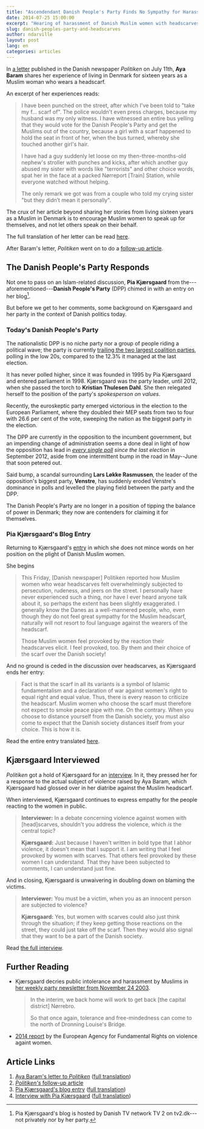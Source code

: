 ```yaml
---
title: "Ascendendant Danish People's Party Finds No Sympathy for Harassed Danish, Muslim Women"
date: 2014-07-25 15:00:00
excerpt: "Hearing of harassment of Danish Muslim women with headscarves, the Danish People's Party express empathy for the behaviour."
slug: danish-peoples-party-and-headscarves
author: ndarville
layout: post
lang: en
categories: articles
---
```

In [a letter][letter] published in the Danish newspaper <i>Politiken</i> on July 11th, **Aya Baram** shares her experience of living in Denmark for sixteen years as a Muslim woman who wears a headscarf.

An excerpt of her experiences reads:

>I have been punched on the street, after which I've been told to "take my f... scarf of". The police wouldn't even press charges, because my husband was my only witness. I have witnessed an entire bus yelling that they would vote for the Danish People's Party and get the Muslims out of the country, because a girl with a scarf happened to hold the seat in front of her, when the bus turned, whereby she touched another girl's hair.
>
>I have had a guy suddenly let loose on my then-three-months-old nephew's stroller with punches and kicks, after which another guy abused my sister with words like "terrorists" and other choice words, spat her in the face at a packed Nørreport [Train] Station, while everyone watched without helping.
>
>The only remark we got was from a couple who told my crying sister "but they didn’t mean it personally".

The crux of her article beyond sharing her stories from living sixteen years as a Muslim in Denmark is to encourage Muslim women to speak up for themselves, and not let others speak on their behalf.

The full translation of her letter can be read [here][letter-t].

After Baram's letter, <i>Politiken</i> went on to do a [follow-up article][follow-up].

## The Danish People's Party Responds
Not one to pass on an Islam-related discussion, **Pia Kjærsgaard** from the---aforementioned---**Danish People's Party** (DPP) chimed in with an entry on her blog[^tv2-blog].

But before we get to her comments, some background on Kjærsgaard and her party in the context of Danish politics today.

### Today's Danish People's Party
The nationalistic DPP is no niche party nor a group of people riding a political wave; the party is currently [trailing the two largest coalition parties][polling], polling in the low 20s, compared to the 12.3% it managed at the last election.

It has never polled higher, since it was founded in 1995 by Pia Kjærsgaard and entered parliament in 1998. Kjærsgaard was the party leader, until 2012, when she passed the torch to **Kristian Thulesen Dahl**. She then relegated herself to the position of the party's *spokesperson on values*.

Recently, the euroskeptic party emerged victorious in the election to the European Parliament, where they doubled their MEP seats from two to four with 26.6 per cent of the vote, sweeping the nation as the biggest party in the election.

The DPP are currently in the opposition to the incumbent government, but an impending change of administration seems a done deal in light of how the opposition has lead in *[every single poll][polling] since the last election* in September 2012, aside from one intermittent bump in the road in May--June that soon petered out.

Said bump, a scandal surrounding **Lars Løkke Rasmussen**, the leader of the opposition's biggest party, **Venstre**, has suddenly eroded Venstre's dominance in polls and levelled the playing field between the party and the DPP.

The Danish People's Party are no longer in a position of tipping the balance of power in Denmark; they now are contenders for claiming it for themselves.

### Pia Kjærsgaard's Blog Entry
Returning to Kjærsgaard's [entry][pia-k] in which she does not mince words on her position on the plight of Danish Muslim women.

She begins

>This Friday, [Danish newspaper] Politiken reported how Muslim women who wear headscarves felt overwhelmingly subjected to persecution, rudeness, and jeers on the street. I personally have never experienced such a thing, nor have I ever heard anyone talk about it, so perhaps the extent has been slightly exaggerated. I generally know the Danes as a well-mannered people, who, even though they do not feel great sympathy for the Muslim headscarf, naturally will not resort to foul language against the wearers of the headscarf.
>
>Those Muslim women feel provoked by the reaction their headscarves elicit. I feel provoked, too. By them and their choice of the scarf over the Danish society!

And no ground is ceded in the discussion over headscarves, as Kjærsgaard ends her entry:

>Fact is that the scarf in all its variants is a symbol of Islamic fundamentalism and a declaration of war against women's right to equal right and equal value. Thus, there is every reason to criticize the headscarf. Muslim women who choose the scarf must therefore not expect to smoke peace pipe with me. On the contrary. When you choose to distance yourself from the Danish society, you must also come to expect that the Danish society distances itself from your choice. This is how it is.

Read the entire entry translated [here][pia-k-t].

## Kjærsgaard Interviewed
<i>Politiken</i> got a hold of Kjærsgaard for an [interview][interview]. In it, they pressed her for a response to the actual subject of violence raised by Aya Baram, which Kjærsgaard had glossed over in her diatribe against the Muslim headscarf.

When interviewed, Kjærsgaard continues to express empathy for the people reacting to the women in public.

>**Interviewer:** In a debate concerning violence against women with [head]scarves, shouldn't you address the violence, which *is* the central topic?
>
>**Kjærsgaard:** Just because I haven't written in bold type that I abhor violence, it doesn't mean that I support it. I am writing that I feel provoked by women with scarves. That others feel provoked by these women I can understand. That they have been subjected to comments, I can understand just fine.

And in closing, Kjærsgaard is unwaivering in doubling down on blaming the victims.

>**Interviewer:** You must be a victim, when you as an innocent person are subjected to violence?
>
>**Kjærsgaard:** Yes, but women with scarves could also just think through the situation; if they keep getting those reactions on the street, they could just take off the scarf. Then they would also signal that they want to be a part of the Danish society.

Read [the full interview][interview-t].

## Further Reading
* Kjærsgaard decries public intolerance and harassment by Muslims in [her weekly party newsletter from November 24 2003][noerrebro].

    >In the interim, we back home will work to get back [the capital district] Nørrebro.
    >
    >So that once again, tolerance and free-mindedness can come to the north of Dronning Louise's Bridge.
* [2014 report][fra-report] by the European Agency for Fundamental Rights on violence againt women.

## Article Links
1. [Aya Baram's letter to <i>Politiken</i>][letter] ([full translation][letter-t])
2. [<i>Politiken's</i> follow-up article][follow-up]
3. [Pia Kjærsgaard's blog entry][pia-k] ([full translation][pia-k-t])
4. [Interview with Pia Kjærsgaard][interview] ([full translation][interview-t])

[^tv2-blog]: Pia Kjærsgaard's blog is hosted by Danish TV network TV 2 on tv2.dk---not privately nor by her party.

[letter]: http://www.microsofttranslator.com/bv.aspx?from=da&to=en&a=http%3A%2F%2Fpolitiken.dk%2Fdebat%2Fdebatindlaeg%2FECE2340214%2Fjeg-er-blevet-overfaldet-og-svinet-til-paa-grund-af-mit-toerklaede%2F
[letter-t]: https://gist.github.com/ndarville/0b7d56cdcb4620ecb6ad
[follow-up]: http://www.microsofttranslator.com/bv.aspx?from=da&to=en&a=http%3A%2F%2Fpolitiken.dk%2Findland%2FECE2340586%2Fkvinder-chikaneres-paa-grund-af-deres-toerklaede%2F
[polling]: https://en.wikipedia.org/w/index.php?title=Opinion_polling_for_the_next_Danish_general_election&oldid=616777716
[pia-k]: http://www.microsofttranslator.com/bv.aspx?from=da&to=en&a=http%3A%2F%2Fpolitik.tv2.dk%2F2014-07-14-jeg-f%25C3%25B8ler-mig-provokeret
[pia-k-t]: https://gist.github.com/ndarville/e2205ee779ef5962057e
[interview]: http://www.microsofttranslator.com/bv.aspx?from=da&to=en&a=http%3A%2F%2Fpolitiken.dk%2Fdebat%2FECE2343459%2Fjeg-foeler-mig-provokeret-af-kvinder-med-toerklaede%2F
[interview-t]: https://gist.github.com/ndarville/ceebac30db5399f77287
[noerrebro]: http://www.danskfolkeparti.dk/Giv_os_N%C3%B8rrebro_tilbage...
[fra-report]: http://fra.europa.eu/en/publication/2014/vaw-survey-main-results
